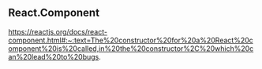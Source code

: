 React.Component
-

https://reactjs.org/docs/react-component.html#:~:text=The%20constructor%20for%20a%20React%20component%20is%20called,in%20the%20constructor%2C%20which%20can%20lead%20to%20bugs.
